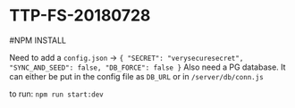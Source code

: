 # TTP-FS-20180728


#NPM INSTALL

Need to add a `config.json`
  -> `{
        "SECRET": "verysecuresecret",
        "SYNC_AND_SEED": false,
        "DB_FORCE": false
      }`
Also need a PG database. It can either be put in the config file as `DB_URL` or in `/server/db/conn.js`

to run: `npm run start:dev`


